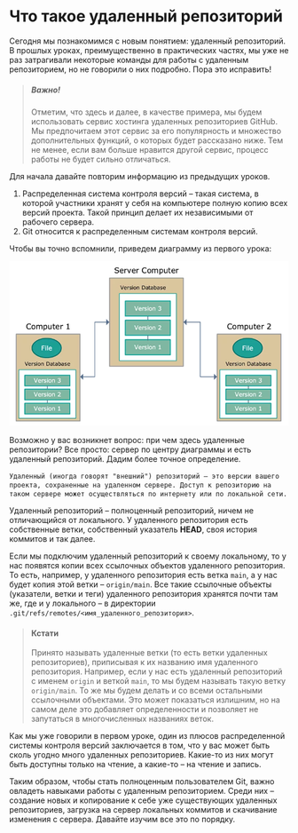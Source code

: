 # Что такое удаленный репозиторий

Сегодня мы познакомимся с новым понятием: удаленный репозиторий. В прошлых уроках, преимущественно в практических частях, мы уже не раз затрагивали некоторые команды для работы с удаленным репозиторием, но не говорили о них подробно. Пора это исправить!

>##### Важно! 
>Отметим, что здесь и далее, в качестве примера, мы будем использовать сервис хостинга удаленных репозиториев GitHub. Мы предпочитаем этот сервис за его популярность и множество дополнительных функций, о которых будет рассказано ниже. Тем не менее, если вам больше нравится другой сервис, процесс работы не будет сильно отличаться.

Для начала давайте повторим информацию из предыдущих уроков.
1. Распределенная система контроля версий – такая система, в которой участники хранят у себя на компьютере полную копию всех версий проекта. Такой принцип делает их независимыми от рабочего сервера.
2. Git относится к распределенным системам контроля версий.

Чтобы вы точно вспомнили, приведем диаграмму из первого урока:

![image](./img/1_git_fetch_pull_pus.png)

Возможно у вас возникнет вопрос: при чем здесь удаленные репозитории? Все просто: сервер по центру диаграммы и есть удаленный репозиторий. Дадим более точное определение.


    Удаленный (иногда говорят "внешний") репозиторий – это версии вашего проекта, сохраненные на удаленном сервере. Доступ к репозиторию на таком сервере может осуществляться по интернету или по локальной сети.

Удаленный репозиторий – полноценный репозиторий, ничем не отличающийся от локального. У удаленного репозитория есть собственные ветки, собственный указатель **HEAD**, своя история коммитов и так далее.

Если мы подключим удаленный репозиторий к своему локальному, то у нас появятся копии всех ссылочных объектов удаленного репозитория. То есть, например, у удаленного репозитория есть ветка `main`, а у нас будет копия этой ветки – `origin/main`. Все такие ссылочные объекты (указатели, ветки и теги) удаленного репозитория хранятся почти там же, где и у локального – в директории ``.git/refs/remotes/<имя_удаленного_репозитория>``.

>#### Кстати
> Принято называть удаленные ветки (то есть ветки удаленных репозиториев), приписывая к их названию имя удаленного репозитория. Например, если у нас есть удаленный репозиторий с именем `origin` и веткой `main`, то мы будем называть такую ветку `origin/main`. То же мы будем делать и со всеми остальными ссылочными объектами. Это может показаться излишним, но на самом деле это добавляет определенности и позволяет не запутаться в многочисленных названиях веток.

Как мы уже говорили в первом уроке, один из плюсов распределенной системы контроля версий заключается в том, что у вас может быть сколь угодно много удаленных репозиториев. Какие-то из них могут быть доступны только на чтение, а какие-то – на чтение и запись.

Таким образом, чтобы стать полноценным пользователем Git, важно овладеть навыками работы с удаленным репозиторием. Среди них – создание новых и копирование к себе уже существующих удаленных репозиториев, загрузка на сервер локальных коммитов и скачивание изменения с сервера. Давайте изучим все это по порядку.